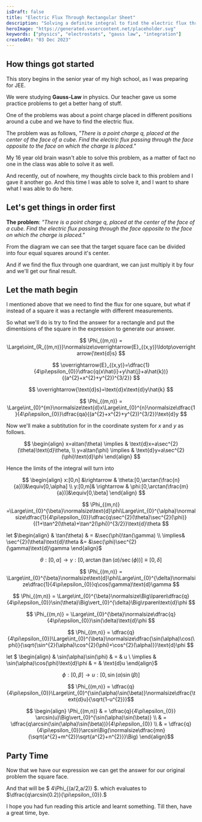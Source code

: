 ```yaml
---
isDraft: false
title: "Electric Flux Through Rectangular Sheet"
description: "Solving a definite integral to find the electric flux through a rectangular sheet by a finite charge."
heroImage: "https://generated.vusercontent.net/placeholder.svg"
keywords: ["physics", "electrostats", "gauss law", "integration"]
createdAt: "03 Dec 2023"
---
```


## How things got started

This story begins in the senior year of my high school, as I was preparing for JEE.

We were studying **Gauss-Law** in physics. Our teacher gave us some practice problems to get a better hang of stuff.

One of the problems was about a point charge placed in different positions around a cube and we have to find the electric flux.

The problem was as follows, _"There is a point charge q, placed at the center of the face of a cube. Find the electric flux passing through the face opposite to the face on which the charge is placed."_

My 16 year old brain wasn't able to solve this problem, as a matter of fact no one in the class was able to solve it as well.

And recently, out of nowhere, my thoughts circle back to this problem and I gave it another go. And this time I was able to solve it, and I want to share what I was able to do here.

## Let's get things in order first

**The problem**: _"There is a point charge q, placed at the center of the face of a cube. Find the electric flux passing through the face opposite to the face on which the charge is placed."_

From the diagram we can see that the target square face can be divided into four equal squares around it's center.

And if we find the flux through one quardrant, we can just multiply it by four and we'll get our final result.

## Let the math begin

I mentioned above that we need to find the flux for one square, but what if instead of a square it was a rectangle with different measurements.

So what we'll do is try to find the answer for a rectangle and put the dimentsions of the square in the expression to generate our answer.

$$ \Phi_{(m,n)} = \Large\oint_{R_{(m,n)}}\normalsize\overrightarrow{E}_{(x,y)}\ldotp\overrightarrow{\text{d}s} $$

$$ \overrightarrow{E}_{(x,y)}=\dfrac{1}{4\pi\epsilon_{0}}\dfrac{q(x\hat{i}+y\hat{j}+a\hat{k})}{(a^{2}+x^{2}+y^{2})^{3/2}} $$

$$ \overrightarrow{\text{d}s}=\text{d}x\text{d}y\hat{k} $$

$$ \Phi_{(m,n)} = \Large\int_{0}^{m}\normalsize\text{d}x\Large\int_{0}^{n}\normalsize\dfrac{1}{4\pi\epsilon_{0}}\dfrac{qa}{(a^{2}+x^{2}+y^{2})^{3/2}}\text{d}y $$

Now we'll make a subtitution for in the coordinate system for $x$ and $y$ as follows.

$$ \begin{align} x=a\tan(\theta) \implies & \text{d}x=a\sec^{2}(\theta)\text{d}\theta, \\ y=a\tan(\phi) \implies & \text{d}y=a\sec^{2}(\phi)\text{d}\phi \end{align} $$

Hence the limits of the integral will turn into

$$ \begin{align} x:[0,n] &\rightarrow & \theta:[0,\arctan(\frac{n}{a})]&\equiv[0,\alpha] \\ y:[0,m]& \rightarrow & \phi:[0,\arctan(\frac{m}{a})]&\equiv[0,\beta] \end{align} $$

$$ \Phi_{(m,n)} =\Large\int_{0}^{\beta}\normalsize\text{d}\phi\Large\int_{0}^{\alpha}\normalsize\dfrac{1}{4\pi\epsilon_{0}}\dfrac{q\sec^{2}(\theta)\sec^{2}(\phi)}{(1+\tan^2(\theta)+\tan^2(\phi))^{3/2}}\text{d}\theta $$

let $\begin{align} & \tan(\theta) & = &\sec(\phi)\tan(\gamma) \\ \implies& \sec^{2}(\theta)\text{d}\theta &= &\sec(\phi)\sec^{2}(\gamma)\text{d}\gamma \end{align}$

$$ \theta:[0,\alpha] \rightarrow \gamma:[0,\arctan(\tan(\alpha)/\sec(\phi))] \equiv [0,\delta]$$

$$ \Phi_{(m,n)} = \Large\int_{0}^{\beta}\normalsize\text{d}\phi\Large\int_{0}^{\delta}\normalsize\dfrac{1}{4\pi\epsilon_{0}}q\cos(\gamma)\text{d}\gamma $$

$$ \Phi_{(m,n)} = \Large\int_{0}^{\beta}\normalsize\Big\lparen\dfrac{q}{4\pi\epsilon_{0}}\sin(\theta)\Big\vert_{0}^{\delta}\Big\rparen\text{d}\phi $$

$$ \Phi_{(m,n)} = \Large\int_{0}^{\beta}\normalsize\dfrac{q}{4\pi\epsilon_{0}}\sin(\delta)\text{d}\phi $$

$$ \Phi_{(m,n)} = \dfrac{q}{4\pi\epsilon_{0}}\Large\int_{0}^{\beta}\normalsize\dfrac{\sin(\alpha)\cos(\phi)}{\sqrt{\sin^{2}(\alpha)\cos^{2}(\phi)+\cos^{2}(\alpha)}}\text{d}\phi $$

let $ \begin{align} & \sin(\alpha)\sin(\phi) & = & u \\ \implies & \sin(\alpha)\cos(\phi)\text{d}\phi & = & \text{d}u \end{align}$

$$ \phi:[0,\beta] \rightarrow u:[0,\sin(\alpha)\sin(\beta)] $$

$$ \Phi_{(m,n)} = \dfrac{q}{4\pi\epsilon_{0}}\Large\int_{0}^{\sin(\alpha)\sin(\beta)}\normalsize\dfrac{\text{d}u}{\sqrt{1-u^{2}}}$$

$$ \begin{align} \Phi_{(m,n)} & = \dfrac{q}{4\pi\epsilon_{0}} \arcsin(u)\Big\vert_{0}^{\sin(\alpha)\sin(\beta)} \\ & = \dfrac{q\arcsin(\sin(\alpha)\sin(\beta))}{4\pi\epsilon_{0}} \\ & = \dfrac{q}{4\pi\epsilon_{0}}\arcsin\Big(\normalsize\dfrac{mn}{\sqrt{a^{2}+m^{2}}\sqrt{a^{2}+n^{2}}}\Big) \end{align}$$

## Party Time

Now that we have our expression we can get the answer for our original problem the square face.

And that will be $ 4\Phi_{(a/2,a/2)} $. which evaluates to $\dfrac{q\arcsin(0.2)}{\pi\epsilon_{0}}.$

I hope you had fun reading this article and learnt something. Till then, have a great time, bye.
